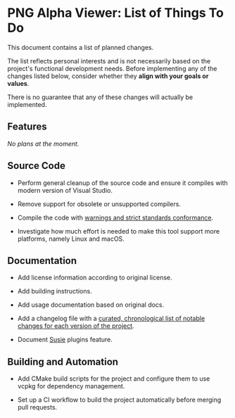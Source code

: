 # PNG Alpha Viewer: List of Things To Do

This document contains a list of planned changes.

The list reflects personal interests and is not necessarily based on the project's functional development needs. Before implementing any of the changes listed below, consider whether they **align with your goals or values**.

There is no guarantee that any of these changes will actually be implemented.

## Features

*No plans at the moment.*

## Source Code

* Perform general cleanup of the source code and ensure it compiles with modern version of Visual Studio.

* Remove support for obsolete or unsupported compilers.

* Compile the code with [warnings and strict standards conformance](https://github.com/cpp-best-practices/cppbestpractices/blob/master/02-Use_the_Tools_Available.md#msvc).

* Investigate how much effort is needed to make this tool support more platforms, namely Linux and macOS.

## Documentation

* Add license information according to original license.

* Add building instructions.

* Add usage documentation based on original docs.

* Add a changelog file with a [curated, chronological list of notable changes for each version of the project](https://keepachangelog.com/en/1.1.0/).

* Document [Susie](https://wiki.multimedia.cx/index.php/Susie) plugins feature.

## Building and Automation

* Add CMake build scripts for the project and configure them to use vcpkg for dependency management.

* Set up a CI workflow to build the project automatically before merging pull requests.
